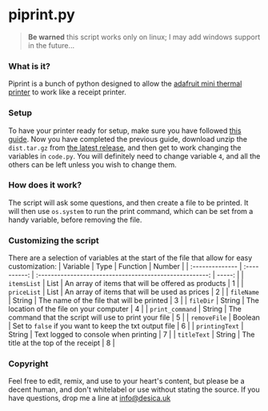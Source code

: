 # piprint.py

> **Be warned** this script works only on linux; I may add windows support in the future...

### What is it?
Piprint is a bunch of python designed to allow the [adafruit mini thermal printer](https://shop.pimoroni.com/products/mini-thermal-printer) to work like a receipt printer.

### Setup
To have your printer ready for setup, make sure you have followed [this guide](https://learn.adafruit.com/networked-thermal-printer-using-cups-and-raspberry-pi/overview). Now you have completed the previous guide, download unzip the `dist.tar.gz` from [the latest release](https://github.com/jacobhq/piprint.py/releases/), and then get to work changing the variables in `code.py`. You will definitely need to change variable `4`, and all the others can be left unless you wish to change them.

### How does it work?
The script will ask some questions, and then create a file to be printed. It will then use `os.system` to run the print command, which can be set from a handy variable, before removing the file.

### Customizing the script
There are a selection of variables at the start of the file that allow for easy customization:
| Variable        | Type         | Function                                                | Number |
| :-------------- | :----------: | :-----------------------------------------------------: | -----: |
| `itemsList`     | List         | An array of items that will be offered as products      | 1      |
| `priceList`     | List         | An array of items that will be used as prices           | 2      |
| `fileName`      | String       | The name of the file that will be printed               | 3      |
| `fileDir`       | String       | The location of the file on your computer               | 4      |
| `print_command` | String       | The command that the script will use to print your file | 5      |
| `removeFile`    | Boolean      | Set to `false` if you want to keep the txt output file  | 6      |
| `printingText`  | String       | Text logged to console when printing                    | 7      |
| `titleText`     | String       | The title at the top of the receipt                     | 8      |

### Copyright
Feel free to edit, remix, and use to your heart's content, but please be a decent human, and don't whitelabel or use without stating the source. If you have questions, drop me a line at [info@desica.uk](mailto:info@desica.uk)
